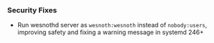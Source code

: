  ### Security Fixes
   * Run wesnothd server as `wesnoth:wesnoth` instead of `nobody:users`, improving safety and fixing a warning message in systemd 246+
